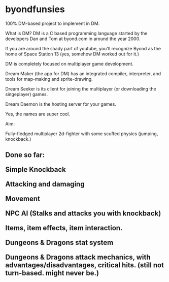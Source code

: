 # byondfunsies
100% DM-based project to implement in DM.

What is DM? 
DM is a C based programming language started by the developers Dan and Tom at byond.com in around the year 2000. <p>
If you are around the shady part of youtube, you'll recognize Byond as the home of Space Station 13 (yes, somehow DM worked out for it.) <p>
DM is completely focused on multiplayer game development. <p>
Dream Maker (the app for DM) has an integrated compiler, interpreter, and tools for map-making and sprite-drawing. <p>
Dream Seeker is its client for joining the multiplayer (or downloading the singeplayer) games.<p>
Dream Daemon is the hosting server for your games. <p>
Yes, the names are super cool. <p>

Aim:<p>
Fully-fledged multiplayer 2d-fighter with some scuffed physics (jumping, knockback.)

Done so far:<p>Simple Knockback<p>Attacking and damaging<p>Movement<p>NPC AI (Stalks and attacks you with knockback)<p>Items, item effects, item interaction.<p>Dungeons & Dragons stat system<p>Dungeons & Dragons attack mechanics, with advantages/disadvantages, critical hits. (still not turn-based. might never be.)
-
